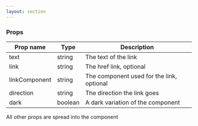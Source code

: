 ```yaml
---
layout: section
---
```


### Props

| Prop name | Type    | Description
|-----------|--------------------------------------------------------------------------------------- | --- |
| text          | string  | The text of the link
| link          | string  | The href link, optional
| linkComponent | string  | The component used for the link, optional
| direction     | string  | The direction the link goes
| dark          | boolean | A dark variation of the component

All other props are spread into the component
